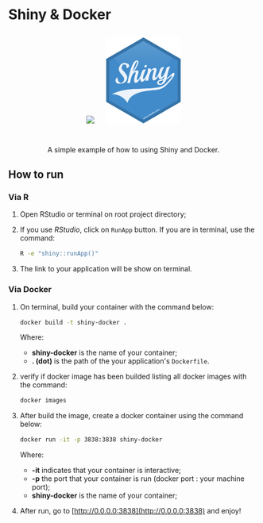 # Shiny & Docker

<div align="center">
<img src="https://www.docker.com/sites/default/files/d8/2019-07/vertical-logo-monochromatic.png" width="200" style="margin: 10px;"/>
<img src="https://raw.githubusercontent.com/rstudio/hex-stickers/master/thumbs/shiny.png" width="150" style="margin: 10px;"/>

</div>
<br/>

<p align="center">A simple example of how to using Shiny and Docker.</p>

## How to run

### Via R

1. Open RStudio or terminal on root project directory;

1. If you use *RStudio*, click on `RunApp` button. If you are in terminal, use the command:

    ```bash
    R -e "shiny::runApp()"
    ```

1. The link to your application will be show on terminal.

### Via Docker

1. On terminal, build your container with the command below:

    ```bash
    docker build -t shiny-docker .
    ```

    Where:
    - **shiny-docker** is the name of your container;
    - **. (dot)** is the path of the your application's `Dockerfile`.

1. verify if docker image has been builded listing all docker images with the command:

    ```bash
    docker images
    ```

1. After build the image, create a docker container using the command below:

    ```bash
    docker run -it -p 3838:3838 shiny-docker
    ```

    Where:
    - **-it** indicates that your container is interactive;
    - **-p** the port that your container is run (docker port : your machine port);
    - **shiny-docker** is the name of your container;

1. After run, go to [http://0.0.0.0:3838](http://0.0.0.0:3838) and enjoy!
